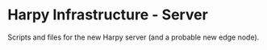 # Harpy Infrastructure - Server

Scripts and files for the new Harpy server (and a probable new edge node).